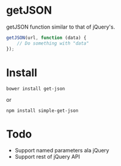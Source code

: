 # getJSON

getJSON function similar to that of jQuery's.

```javascript
getJSON(url, function (data) {
    // Do something with "data"
});
```

# Install

```
bower install get-json
```

or

```
npm install simple-get-json
```

# Todo
- Support named parameters ala jQuery
- Support rest of jQuery API
